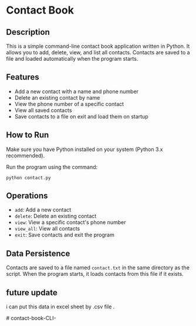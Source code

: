 # Contact Book

## Description
This is a simple command-line contact book application written in Python. It allows you to add, delete, view, and list all contacts. Contacts are saved to a file and loaded automatically when the program starts.

## Features
- Add a new contact with a name and phone number
- Delete an existing contact by name
- View the phone number of a specific contact
- View all saved contacts
- Save contacts to a file on exit and load them on startup

## How to Run
Make sure you have Python installed on your system (Python 3.x recommended).

Run the program using the command:
```
python contact.py
```

## Operations
- `add`: Add a new contact
- `delete`: Delete an existing contact
- `view`: View a specific contact's phone number
- `view_all`: View all contacts
- `exit`: Save contacts and exit the program

## Data Persistence
Contacts are saved to a file named `contact.txt` in the same directory as the script. When the program starts, it loads contacts from this file if it exists.

## future update
i can put this data in excel sheet by .csv file .


#   c o n t a c t - b o o k - C L I -  
 